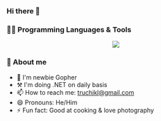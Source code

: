 ### Hi there 👋

### 🧑‍💻 Programming Languages & Tools
<p align="center">
  <a href="https://skillicons.dev">
    <img src="https://skillicons.dev/icons?i=dotnet,cs,go,typescript,react,angular,vim,git" />
  </a>
</p>

### 🙆 About me
- 🔭 I'm newbie Gopher
- ⚒️ I'm doing .NET on daily basis
- 📫 How to reach me: truchjkl@gmail.com
- 😄 Pronouns: He/Him
- ⚡ Fun fact: Good at cooking & love photography
